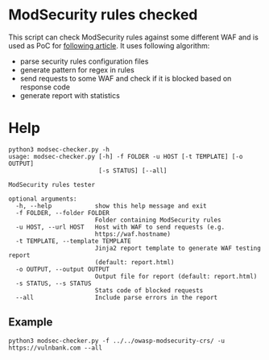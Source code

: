 # ModSecurity rules checked
This script can check ModSecurity rules against some different WAF and is used as PoC for [following article](https://waf.ninja/modsecurity-rules-verification/). It uses following algorithm:
- parse security rules configuration files
- generate pattern for regex in rules
- send requests to some WAF and check if it is blocked based on response code
- generate report with statistics

# Help
```
python3 modsec-checker.py -h
usage: modsec-checker.py [-h] -f FOLDER -u HOST [-t TEMPLATE] [-o OUTPUT]
                         [-s STATUS] [--all]

ModSecurity rules tester

optional arguments:
  -h, --help            show this help message and exit
  -f FOLDER, --folder FOLDER
                        Folder containing ModSecurity rules
  -u HOST, --url HOST   Host with WAF to send requests (e.g.
                        https://waf.hostname)
  -t TEMPLATE, --template TEMPLATE
                        Jinja2 report template to generate WAF testing report
                        (default: report.html)
  -o OUTPUT, --output OUTPUT
                        Output file for report (default: report.html)
  -s STATUS, --s STATUS
                        Stats code of blocked requests
  --all                 Include parse errors in the report
```

## Example
```
python3 modsec-checker.py -f ../../owasp-modsecurity-crs/ -u https://vulnbank.com --all
```
